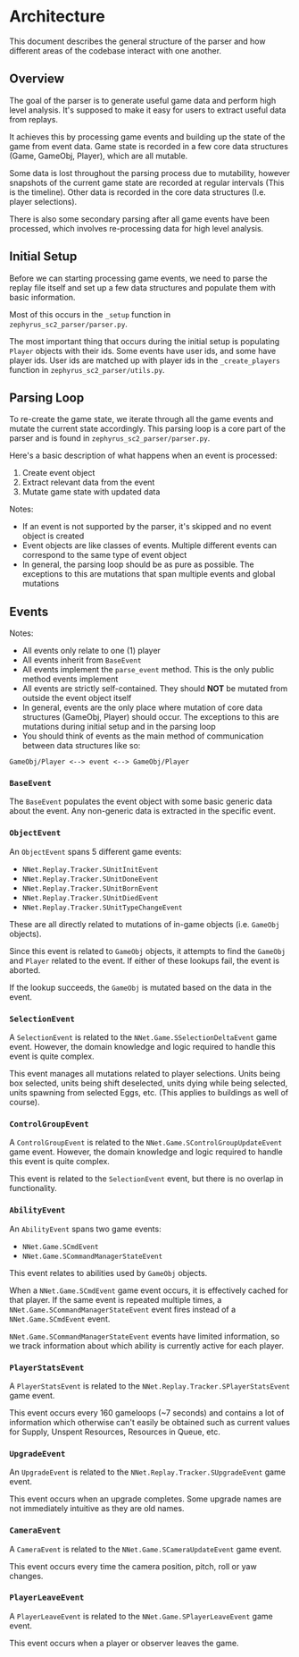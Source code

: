 # Architecture

This document describes the general structure of the parser and how different areas of the codebase interact with one another.

## Overview

The goal of the parser is to generate useful game data and perform high level analysis. It's supposed to make it easy for users to extract useful data from replays.

It achieves this by processing game events and building up the state of the game from event data. Game state is recorded in a few core data structures (Game, GameObj, Player), which are all mutable.

Some data is lost throughout the parsing process due to mutability, however snapshots of the current game state are recorded at regular intervals (This is the timeline). Other data is recorded in the core data structures (I.e. player selections).

There is also some secondary parsing after all game events have been processed, which involves re-processing data for high level analysis.

## Initial Setup

Before we can starting processing game events, we need to parse the replay file itself and set up a few data structures and populate them with basic information.

Most of this occurs in the `_setup` function in `zephyrus_sc2_parser/parser.py`.

The most important thing that occurs during the initial setup is populating `Player` objects with their ids. Some events have user ids, and some have player ids. User ids are matched up with player ids in the `_create_players` function in `zephyrus_sc2_parser/utils.py`.

## Parsing Loop

To re-create the game state, we iterate through all the game events and mutate the current state accordingly. This parsing loop is a core part of the parser and is found in `zephyrus_sc2_parser/parser.py`. 

Here's a basic description of what happens when an event is processed:

1. Create event object
2. Extract relevant data from the event
3. Mutate game state with updated data

Notes:

- If an event is not supported by the parser, it's skipped and no event object is created
- Event objects are like classes of events. Multiple different events can correspond to the same type of event object
- In general, the parsing loop should be as pure as possible. The exceptions to this are mutations that span multiple events and global mutations

## Events

Notes:

- All events only relate to one (1) player
- All events inherit from `BaseEvent`
- All events implement the `parse_event` method. This is the only public method events implement
- All events are strictly self-contained. They should **NOT** be mutated from outside the event object itself
- In general, events are the only place where mutation of core data structures (GameObj, Player) should occur. The exceptions to this are mutations during initial setup and in the parsing loop
- You should think of events as the main method of communication between data structures like so:

`GameObj/Player <--> event <--> GameObj/Player`

### `BaseEvent`

The `BaseEvent` populates the event object with some basic generic data about the event. Any non-generic data is extracted in the specific event.

### `ObjectEvent`

An `ObjectEvent` spans 5 different game events:

- `NNet.Replay.Tracker.SUnitInitEvent`
- `NNet.Replay.Tracker.SUnitDoneEvent`
- `NNet.Replay.Tracker.SUnitBornEvent`
- `NNet.Replay.Tracker.SUnitDiedEvent`
- `NNet.Replay.Tracker.SUnitTypeChangeEvent`

These are all directly related to mutations of in-game objects (i.e. `GameObj` objects).

Since this event is related to `GameObj` objects, it attempts to find the `GameObj` and `Player` related to the event. If either of these lookups fail, the event is aborted.

If the lookup succeeds, the `GameObj` is mutated based on the data in the event.

### `SelectionEvent`

A `SelectionEvent` is related to the `NNet.Game.SSelectionDeltaEvent` game event. However, the domain knowledge and logic required to handle this event is quite complex.

This event manages all mutations related to player selections. Units being box selected, units being shift deselected, units dying while being selected, units spawning from selected Eggs, etc. (This applies to buildings as well of course).

### `ControlGroupEvent`

A `ControlGroupEvent` is related to the `NNet.Game.SControlGroupUpdateEvent` game event. However, the domain knowledge and logic required to handle this event is quite complex.

This event is related to the `SelectionEvent` event, but there is no overlap in functionality. 

### `AbilityEvent`

An `AbilityEvent` spans two game events:

- `NNet.Game.SCmdEvent`
- `NNet.Game.SCommandManagerStateEvent`

This event relates to abilities used by `GameObj` objects.

When a `NNet.Game.SCmdEvent` game event occurs, it is effectively cached for that player. If the same event is repeated multiple times, a `NNet.Game.SCommandManagerStateEvent` event fires instead of a `NNet.Game.SCmdEvent` event.

`NNet.Game.SCommandManagerStateEvent` events have limited information, so we track information about which ability is currently active for each player.

### `PlayerStatsEvent`

A `PlayerStatsEvent` is related to the `NNet.Replay.Tracker.SPlayerStatsEvent` game event.

This event occurs every 160 gameloops (\~7 seconds) and contains a lot of information which otherwise can't easily be obtained such as current values for Supply, Unspent Resources, Resources in Queue, etc.

### `UpgradeEvent`

An `UpgradeEvent` is related to the `NNet.Replay.Tracker.SUpgradeEvent` game event.

This event occurs when an upgrade completes. Some upgrade names are not immediately intuitive as they are old names.

### `CameraEvent`

A `CameraEvent` is related to the `NNet.Game.SCameraUpdateEvent` game event.

This event occurs every time the camera position, pitch, roll or yaw changes.

### `PlayerLeaveEvent`

A `PlayerLeaveEvent` is related to the `NNet.Game.SPlayerLeaveEvent` game event.

This event occurs when a player or observer leaves the game.
